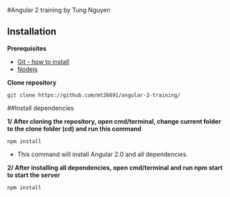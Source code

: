 #Angular 2 training by Tung Nguyen

## Installation

**Prerequisites**
 - [Git - how to install](https://git-scm.com/book/en/v2/Getting-Started-Installing-Git)
 - [Nodejs](https://nodejs.org/en/)
 
**Clone repository**
```
git clone https://github.com/mt26691/angular-2-training/
```

##Install dependencies

**1/ After cloning the repository, open cmd/terminal, change current folder to the clone folder (cd) and run this command**
```
npm install
```
- This command will install Angular 2.0 and all dependencies.

**2/ After installing all dependencies, open cmd/terminal and run npm start to start the server**
```
npm install
```
